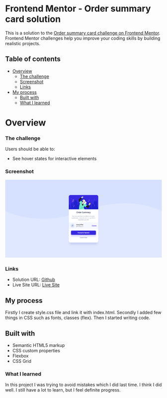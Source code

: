 # Frontend Mentor - Order summary card solution

This is a solution to the [Order summary card challenge on Frontend Mentor](https://www.frontendmentor.io/challenges/order-summary-component-QlPmajDUj). Frontend Mentor challenges help you improve your coding skills by building realistic projects. 

## Table of contents

- [Overview](#overview)
  - [The challenge](#the-challenge)
  - [Screenshot](#screenshot)
  - [Links](#links)
- [My process](#my-process)
  - [Built with](#built-with)
  - [What I learned](#what-i-learned)

# Overview

### The challenge

Users should be able to:

- See hover states for interactive elements

### Screenshot

![](./images/screenshot.png)

### Links

- Solution URL: [Github]()
- Live Site URL: [Live Site]()

## My process
Firstly I create style.css file and link it with index.html. Secondly I added few things in CSS such as fonts, classes (flex). Then I started writing code.

## Built with

- Semantic HTML5 markup
- CSS custom properties
- Flexbox
- CSS Grid

### What I learned
In this project I was trying to avoid mistakes which I did last time. I think I did well. I still have a lot to learn, but I feel definite progress.
